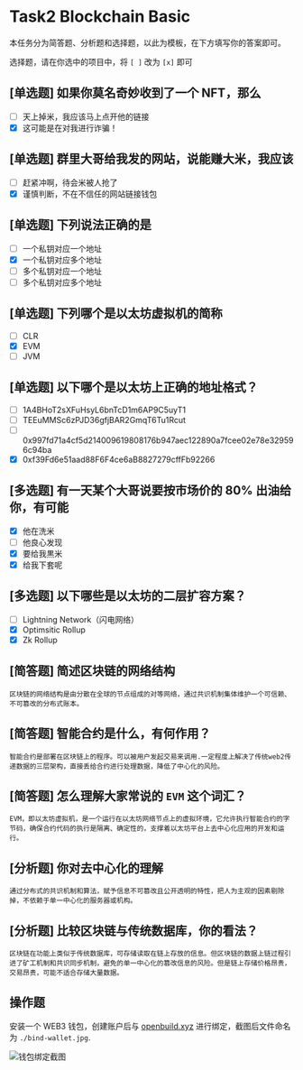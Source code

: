 # Task2 Blockchain Basic

本任务分为简答题、分析题和选择题，以此为模板，在下方填写你的答案即可。

选择题，请在你选中的项目中，将 `[ ]` 改为 `[x]` 即可

## [单选题] 如果你莫名奇妙收到了一个 NFT，那么

- [ ] 天上掉米，我应该马上点开他的链接
- [x] 这可能是在对我进行诈骗！

## [单选题] 群里大哥给我发的网站，说能赚大米，我应该

- [ ] 赶紧冲啊，待会米被人抢了
- [x] 谨慎判断，不在不信任的网站链接钱包

## [单选题] 下列说法正确的是

- [ ] 一个私钥对应一个地址
- [x] 一个私钥对应多个地址
- [ ] 多个私钥对应一个地址
- [ ] 多个私钥对应多个地址

## [单选题] 下列哪个是以太坊虚拟机的简称

- [ ] CLR
- [x] EVM
- [ ] JVM

## [单选题] 以下哪个是以太坊上正确的地址格式？

- [ ] 1A4BHoT2sXFuHsyL6bnTcD1m6AP9C5uyT1
- [ ] TEEuMMSc6zPJD36gfjBAR2GmqT6Tu1Rcut
- [ ] 0x997fd71a4cf5d214009619808176b947aec122890a7fcee02e78e329596c94ba
- [x] 0xf39Fd6e51aad88F6F4ce6aB8827279cffFb92266

## [多选题] 有一天某个大哥说要按市场价的 80% 出油给你，有可能

- [x] 他在洗米
- [ ] 他良心发现
- [x] 要给我黒米
- [x] 给我下套呢

## [多选题] 以下哪些是以太坊的二层扩容方案？

- [ ] Lightning Network（闪电网络）
- [x] Optimsitic Rollup
- [x] Zk Rollup

## [简答题] 简述区块链的网络结构

```
区块链的网络结构是由分散在全球的节点组成的对等网络，通过共识机制集体维护一个可信赖、不可篡改的分布式账本。
```

## [简答题] 智能合约是什么，有何作用？

```
智能合约是部署在区块链上的程序。可以被用户发起交易来调用.一定程度上解决了传统web2传递数据的三层架构，直接丢给合约进行处理数据，降低了中心化的风险。
```

## [简答题] 怎么理解大家常说的 `EVM` 这个词汇？

```
EVM，即以太坊虚拟机，是一个运行在以太坊网络节点上的虚拟环境，它允许执行智能合约的字节码，确保合约代码的执行是隔离、确定性的，支撑着以太坊平台上去中心化应用的开发和运行。
```

## [分析题] 你对去中心化的理解

```
通过分布式的共识机制和算法，赋予信息不可篡改且公开透明的特性，把人为主观的因素剔除掉，不依赖于单一中心化的服务器或机构。
```

## [分析题] 比较区块链与传统数据库，你的看法？

```
区块链在功能上类似于传统数据库，可存储读取在链上存放的信息。但区块链的数据上链过程引进了矿工机制和共识同步机制，避免的单一中心化的篡改信息的风险。但是链上存储价格昂贵，交易昂贵，可能不适合存储大量数据。
```

## 操作题

安装一个 WEB3 钱包，创建账户后与 [openbuild.xyz](https://openbuild.xyz/profile) 进行绑定，截图后文件命名为 `./bind-wallet.jpg`.

![钱包绑定截图](./bind-wallet.jpg)
